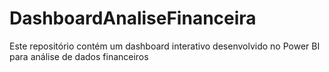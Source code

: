# DashboardAnaliseFinanceira
Este repositório contém um dashboard interativo desenvolvido no Power BI para análise de dados financeiros

